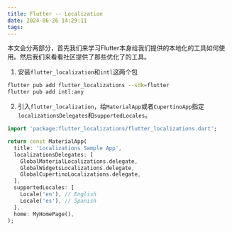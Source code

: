 ```yaml
---
title: Flutter -- Localization
date: 2024-06-26 14:29:11
tags:
---
```


本文会分两部分，首先我们来学习Flutter本身给我们提供的本地化的工具如何使用。然后我们来看看社区提供了那些优化了的工具。

1. 安装`flutter_localization`和`intl`这两个包
```bash
flutter pub add flutter_localizations --sdk=flutter
flutter pub add intl:any
```

2. 引入`flutter_localization`，给`MaterialApp`或者`CupertinoApp`指定`localizationsDelegates`和`supportedLocales`。

```dart
import 'package:flutter_localizations/flutter_localizations.dart';
```

```dart
return const MaterialApp(
  title: 'Localizations Sample App',
  localizationsDelegates: [
    GlobalMaterialLocalizations.delegate,
    GlobalWidgetsLocalizations.delegate,
    GlobalCupertinoLocalizations.delegate,
  ],
  supportedLocales: [
    Locale('en'), // English
    Locale('es'), // Spanish
  ],
  home: MyHomePage(),
);
```

